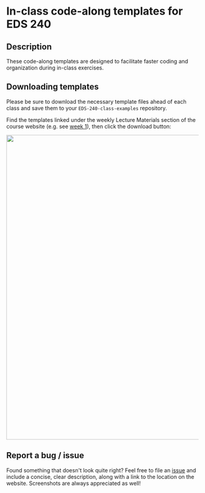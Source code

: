 # In-class code-along templates for EDS 240

## Description

These code-along templates are designed to facilitate faster coding and organization during in-class exercises.

## Downloading templates

Please be sure to download the necessary template files ahead of each class and save them to your `EDS-240-class-examples` repository.

Find the templates linked under the weekly Lecture Materials section of the course website (e.g. see [week 1](https://eds-240-data-viz.github.io/course-materials/week1.html#lecture-materials)), then click the download button: 

<img width="800" src="https://github.com/user-attachments/assets/98daa06a-f2f7-4315-84de-2c1253197633">

## Report a bug / issue

Found something that doesn't look quite right? Feel free to file an [issue](https://github.com/EDS-240-Data-Viz/code-along-templates/issues) and include a concise, clear description, along with a link to the location on the website. Screenshots are always appreciated as well!
